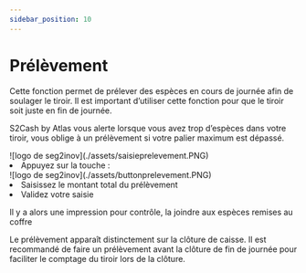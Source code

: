 ```yaml
---
sidebar_position: 10
---
```


# Prélèvement

Cette fonction permet de prélever des espèces en cours de journée afin de soulager le tiroir. Il est important d’utiliser cette fonction pour que le tiroir soit juste en fin de journée.

S2Cash by Atlas vous alerte lorsque vous avez trop d’espèces dans votre tiroir, vous oblige à un prélèvement si votre palier maximum est dépassé.

<div className="contenaireImg">
    ![logo de seg2inov](./assets/saisieprelevement.PNG)
</div>

<li> Appuyez sur la touche : </li>
<div className="contenaireImg">
    ![logo de seg2inov](./assets/buttonprelevement.PNG)
</div>

<li>  Saisissez le montant total du prélèvement </li> 
<li> Validez votre saisie </li>




Il y a alors une impression pour contrôle, la joindre aux espèces remises au coffre



Le prélèvement apparaît distinctement sur la clôture de caisse. Il est recommandé de faire un prélèvement avant la clôture de fin de journée pour faciliter le comptage du tiroir lors de la clôture.